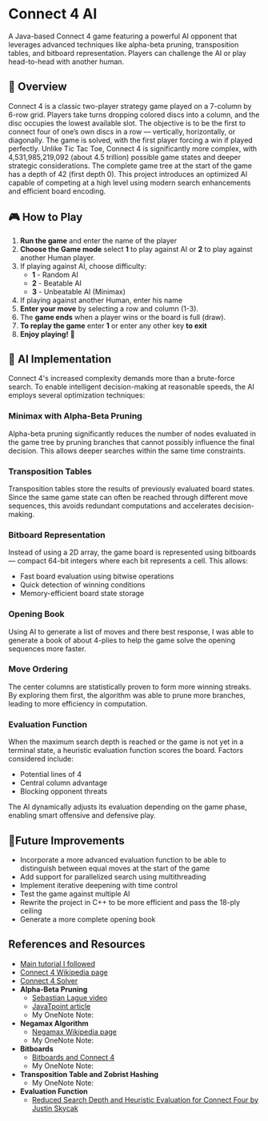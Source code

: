 # Connect 4 AI

A Java-based Connect 4 game featuring a powerful AI opponent that leverages advanced techniques like alpha-beta pruning, transposition tables, and bitboard representation. Players can challenge the AI or play head-to-head with another human.

## 🚀 Overview 

Connect 4 is a classic two-player strategy game played on a 7-column by 6-row grid. Players take turns dropping colored discs into a column, and the disc occupies the lowest available slot. The objective is to be the first to connect four of one’s own discs in a row — vertically, horizontally, or diagonally. The game is solved, with the first player forcing a win if played perfectly.
Unlike Tic Tac Toe, Connect 4 is significantly more complex, with 4,531,985,219,092 (about 4.5 trillion) possible game states and deeper strategic considerations. The complete game tree at the start of the game has a depth of 42 (first depth 0). This project introduces an optimized AI capable of competing at a high level using modern search enhancements and efficient board encoding.

## 🎮 How to Play 

1. **Run the game** and enter the name of the player
2. **Choose the Game mode** select **1** to play against AI or **2** to play against another Human player.
3. If playing against AI, choose difficulty:  
   - **1** - Random AI 
   - **2** - Beatable AI  
   - **3** - Unbeatable AI (Minimax)
4. If playing against another Human, enter his name
5. **Enter your move** by selecting a row and column (1-3).
6. The **game ends** when a player wins or the board is full (draw).
7. **To replay the game** enter **1** or enter any other key **to exit**
8. **Enjoy playing!** 🎉

## :robot: AI Implementation

Connect 4's increased complexity demands more than a brute-force search. To enable intelligent decision-making at reasonable speeds, the AI employs several optimization techniques:

### Minimax with Alpha-Beta Pruning
Alpha-beta pruning significantly reduces the number of nodes evaluated in the game tree by pruning branches that cannot possibly influence the final decision. This allows deeper searches within the same time constraints.

### Transposition Tables
Transposition tables store the results of previously evaluated board states. Since the same game state can often be reached through different move sequences, this avoids redundant computations and accelerates decision-making.

### Bitboard Representation
Instead of using a 2D array, the game board is represented using bitboards — compact 64-bit integers where each bit represents a cell. This allows:
- Fast board evaluation using bitwise operations
- Quick detection of winning conditions
- Memory-efficient board state storage

### Opening Book
Using AI to generate a list of moves and there best response, I was able to generate a book of about 4-plies to help the game solve the opening sequences more faster.

### Move Ordering
The center columns are statistically proven to form more winning streaks. By exploring them first, the algorithm was able to prune more branches, leading to more efficiency in computation. 

### Evaluation Function
When the maximum search depth is reached or the game is not yet in a terminal state, a heuristic evaluation function scores the board. Factors considered include:
- Potential lines of 4
- Central column advantage
- Blocking opponent threats

The AI dynamically adjusts its evaluation depending on the game phase, enabling smart offensive and defensive play.

## 📌Future Improvements
- Incorporate a more advanced evaluation function to be able to distinguish between equal moves at the start of the game
- Add support for parallelized search using multithreading
- Implement iterative deepening with time control
- Test the game against multiple AI
- Rewrite the project in C++ to be more efficient and pass the 18-ply ceiling
- Generate a more complete opening book

## References and Resources
- [Main tutorial I followed](http://blog.gamesolver.org/solving-connect-four/01-introduction/)
- [Connect 4 Wikipedia page](https://en.wikipedia.org/wiki/Connect_Four)
- [Connect 4 Solver](https://connect4.gamesolver.org/)
- **Alpha-Beta Pruning**
  - [Sebastian Lague video](https://www.youtube.com/watch?v=l-hh51ncgDI)
  - [JavaTpoint article](https://www.javatpoint.com/ai-alpha-beta-pruning)
  - My OneNote Note:
- **Negamax Algorithm**
  - [Negamax Wikipedia page](https://en.wikipedia.org/wiki/Negamax)
  - My OneNote Note:
- **Bitboards**
  - [Bitboards and Connect 4](https://github.com/denkspuren/BitboardC4/blob/master/BitboardDesign.md)
  - My OneNote Note:
- **Transposition Table and Zobrist Hashing**
  - My OneNote Note:
- **Evaluation Function**
   - [Reduced Search Depth and Heuristic Evaluation for Connect Four by Justin Skycak](https://www.justinmath.com/reduced-search-depth-and-heuristic-evaluation-for-connect-four/)
